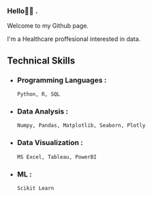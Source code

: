 

### Hello👋🏼 .

Welcome to my Github page.

I'm a Healthcare proffesional interested in data. 

## Technical Skills
- ### Programming Languages :
      Python, R, SQL
- ### Data Analysis : 
      Numpy, Pandas, Matplotlib, Seaborn, Plotly
- ### Data Visualization : 
      MS Excel, Tableau, PowerBI
- ### ML : 
      Scikit Learn

<!---
FridaAchieng/FridaAchieng is a special ✨ repository because its `README.md` (this file) appears on your GitHub profile.
You can click the Preview link to take a look at your changes.
--->
